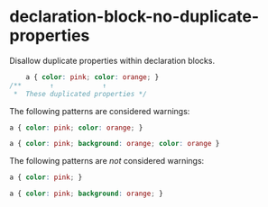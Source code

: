 # declaration-block-no-duplicate-properties

Disallow duplicate properties within declaration blocks.

```css
    a { color: pink; color: orange; }
/**       ↑            ↑
 *  These duplicated properties */
```

The following patterns are considered warnings:

```css
a { color: pink; color: orange; }
```

```css
a { color: pink; background: orange; color: orange }
```

The following patterns are *not* considered warnings:

```css
a { color: pink; }
```

```css
a { color: pink; background: orange; }
```
